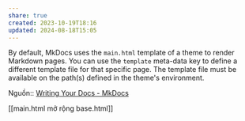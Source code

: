 ```yaml
---
share: true
created: 2023-10-19T18:16
updated: 2024-08-18T15:05
---
```

By default, MkDocs uses the `main.html` template of a theme to render Markdown pages. You can use the `template` meta-data key to define a different template file for that specific page. The template file must be available on the path(s) defined in the theme's environment.

Nguồn:: [Writing Your Docs - MkDocs](https://www.mkdocs.org/user-guide/writing-your-docs/#meta-data)

[[main.html mở rộng base.html]] 
